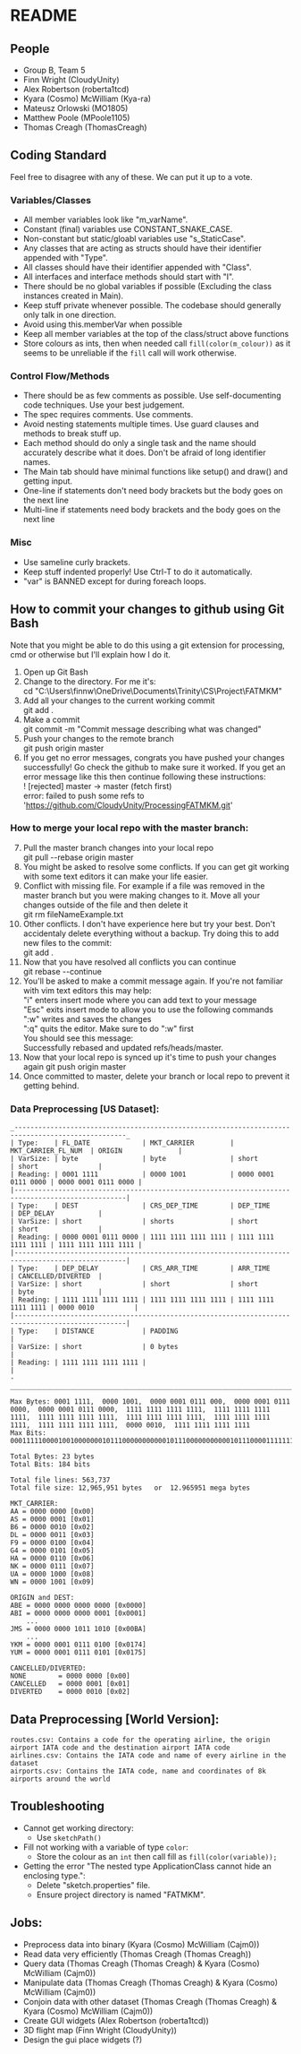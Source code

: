 # README

## People

- Group B, Team 5
- Finn Wright (CloudyUnity)
- Alex Robertson (roberta1tcd)
- Kyara (Cosmo) McWilliam (Kya-ra)
- Mateusz Orlowski (MO1805)
- Matthew Poole (MPoole1105)
- Thomas Creagh (ThomasCreagh)

## Coding Standard

Feel free to disagree with any of these. We can put it up to a vote.  

### Variables/Classes

- All member variables look like "m_varName".  
- Constant (final) variables use CONSTANT_SNAKE_CASE.  
- Non-constant but static/gloabl variables use "s_StaticCase".  
- Any classes that are acting as structs should have their identifier appended with "Type".  
- All classes should have their identifier appended with "Class".  
- All interfaces and interface methods should start with "I".  
- There should be no global variables if possible (Excluding the class instances created in Main).    
- Keep stuff private whenever possible. The codebase should generally only talk in one direction.  
- Avoid using this.memberVar when possible  
- Keep all member variables at the top of the class/struct above functions  
- Store colours as ints, then when needed call `fill(color(m_colour))` as it seems to be unreliable if the `fill` call will work otherwise.  

### Control Flow/Methods

- There should be as few comments as possible. Use self-documenting code techniques. Use your best judgement.  
- The spec requires comments. Use comments.
- Avoid nesting statements multiple times. Use guard clauses and methods to break stuff up.  
- Each method should do only a single task and the name should accurately describe what it does. Don't be afraid of long identifier names.  
- The Main tab should have minimal functions like setup() and draw() and getting input.  
- One-line if statements don't need body brackets but the body goes on the next line
- Multi-line if statements need body brackets and the body goes on the next line

### Misc

- Use sameline curly brackets.  
- Keep stuff indented properly! Use Ctrl-T to do it automatically.  
- "var" is BANNED except for during foreach loops.  

## How to commit your changes to github using Git Bash  

Note that you might be able to do this using a git extension for processing, cmd or otherwise but I'll explain how I do it.  

1. Open up Git Bash  
2. Change to the directory. For me it's:  
    cd "C:\Users\finnw\OneDrive\Documents\Trinity\CS\Project\FATMKM"  
3. Add all your changes to the current working commit  
    git add .  
4. Make a commit  
    git commit -m "Commit message describing what was changed"  
5. Push your changes to the remote branch  
    git push origin master      
6. If you get no error messages, congrats you have pushed your changes successfully! Go check the github to make sure it worked. If you get an error message like this then continue following these instructions:  
     ! [rejected]        master -> master (fetch first)  
    error: failed to push some refs to 'https://github.com/CloudyUnity/ProcessingFATMKM.git'  

### How to merge your local repo with the master branch:

7. Pull the master branch changes into your local repo  
    git pull --rebase origin master  
8. You might be asked to resolve some conflicts. If you can get git working with some text editors it can make your life easier.   
9. Conflict with missing file. For example if a file was removed in the master branch but you were making changes to it. Move all your changes outside of the file and then delete it  
    git rm fileNameExample.txt  
10. Other conflicts. I don't have experience here but try your best. Don't accidentaly delete everything without a backup. Try doing this to add new files to the commit:  
    git add .  
11. Now that you have resolved all conflicts you can continue  
    git rebase --continue  
12. You'll be asked to make a commit message again. If you're not familiar with vim text editors this may help:  
    "i" enters insert mode where you can add text to your message  
    "Esc" exits insert mode to allow you to use the following commands  
    ":w" writes and saves the changes   
    ":q" quits the editor. Make sure to do ":w" first   
    You should see this message:  
        Successfully rebased and updated refs/heads/master.  
13. Now that your local repo is synced up it's time to push your changes again
    git push origin master  
14. Once committed to master, delete your branch or local repo to prevent it getting behind.

### Data Preprocessing [US Dataset]:

```
_--------------------------------------------------------------------------------------------------_
| Type:    | FL_DATE             | MKT_CARRIER         | MKT_CARRIER_FL_NUM  | ORIGIN              |
| VarSize: | byte                | byte                | short               | short               |
| Reading: | 0001 1111           | 0000 1001           | 0000 0001 0111 0000 | 0000 0001 0111 0000 |
|--------------------------------------------------------------------------------------------------|
| Type:    | DEST                | CRS_DEP_TIME        | DEP_TIME            | DEP_DELAY           |
| VarSize: | short               | shorts              | short               | short               |
| Reading: | 0000 0001 0111 0000 | 1111 1111 1111 1111 | 1111 1111 1111 1111 | 1111 1111 1111 1111 |
|--------------------------------------------------------------------------------------------------|
| Type:    | DEP_DELAY           | CRS_ARR_TIME        | ARR_TIME            | CANCELLED/DIVERTED  |
| VarSize: | short               | short               | short               | byte                |        
| Reading: | 1111 1111 1111 1111 | 1111 1111 1111 1111 | 1111 1111 1111 1111 | 0000 0010          |
|--------------------------------------------------------------------------------------------------|
| Type:    | DISTANCE            | PADDING                                                         |
| VarSize: | short               | 0 bytes                                                         |
| Reading: | 1111 1111 1111 1111 |                                                                 |
-__________________________________________________________________________________________________-

Max Bytes: 0001 1111,  0000 1001,  0000 0001 0111 000,  0000 0001 0111 0000,  0000 0001 0111 0000,  1111 1111 1111 1111,  1111 1111 1111 1111,  1111 1111 1111 1111,  1111 1111 1111 1111,  1111 1111 1111 1111,  1111 1111 1111 1111,  0000 0010,  1111 1111 1111 1111
Max Bits:  0001111100001001000000010111000000000001011100000000000101110000111111111111111111111111111111111111111111111111111111111111111111111111111111111111111111111111000000101111111111111111

Total Bytes: 23 bytes
Total Bits: 184 bits

Total file lines: 563,737
Total file size: 12,965,951 bytes   or  12.965951 mega bytes

MKT_CARRIER:
AA = 0000 0000 [0x00]
AS = 0000 0001 [0x01]
B6 = 0000 0010 [0x02]
DL = 0000 0011 [0x03]
F9 = 0000 0100 [0x04]
G4 = 0000 0101 [0x05]
HA = 0000 0110 [0x06]
NK = 0000 0111 [0x07]
UA = 0000 1000 [0x08]
WN = 0000 1001 [0x09]

ORIGIN and DEST:
ABE = 0000 0000 0000 0000 [0x0000]
ABI = 0000 0000 0000 0001 [0x0001]
    ...
JMS = 0000 0000 1011 1010 [0x00BA]
    ...
YKM = 0000 0001 0111 0100 [0x0174]
YUM = 0000 0001 0111 0101 [0x0175]

CANCELLED/DIVERTED:
NONE        = 0000 0000 [0x00]
CANCELLED   = 0000 0001 [0x01]
DIVERTED    = 0000 0010 [0x02]
```
## Data Preprocessing [World Version]:
```
routes.csv: Contains a code for the operating airline, the origin airport IATA code and the destination airport IATA code
airlines.csv: Contains the IATA code and name of every airline in the dataset
airports.csv: Contains the IATA code, name and coordinates of 8k airports around the world
```

## Troubleshooting

- Cannot get working directory:
    - Use `sketchPath()`
- Fill not working with a variable of type `color`:
    - Store the colour as an `int` then call fill as `fill(color(variable));`
- Getting the error "The nested type ApplicationClass cannot hide an enclosing type.":
    - Delete "sketch.properties" file.
    - Ensure project directory is named "FATMKM".

## Jobs:

- Preprocess data into binary (Kyara (Cosmo) McWilliam (Cajm0))
- Read data very efficiently (Thomas Creagh (Thomas Creagh))
- Query data (Thomas Creagh (Thomas Creagh) & Kyara (Cosmo) McWilliam (Cajm0))
- Manipulate data (Thomas Creagh (Thomas Creagh) & Kyara (Cosmo) McWilliam (Cajm0))
- Conjoin data with other dataset (Thomas Creagh (Thomas Creagh) & Kyara (Cosmo) McWilliam (Cajm0))
- Create GUI widgets (Alex Robertson (roberta1tcd))
- 3D flight map (Finn Wright (CloudyUnity))
- Design the gui place widgets (?)
